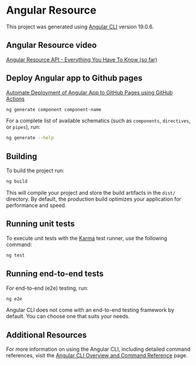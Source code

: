 # Angular Resource

This project was generated using [Angular CLI](https://github.com/angular/angular-cli) version 19.0.6.

## Angular Resource video

[Angular Resource API - Everything You Have To Know (so far)](https://www.youtube.com/watch?v=W7-lsoL-Gi8)

## Deploy Angular app to Github pages

[Automate Deployment of Angular App to GitHub Pages using GitHub Actions](https://medium.com/@alexanderkalarickal/automate-deployment-of-angular-app-to-github-pages-using-github-actions-fe147c58d6a3)

```bash
ng generate component component-name
```

For a complete list of available schematics (such as `components`, `directives`, or `pipes`), run:

```bash
ng generate --help
```

## Building

To build the project run:

```bash
ng build
```

This will compile your project and store the build artifacts in the `dist/` directory. By default, the production build optimizes your application for performance and speed.

## Running unit tests

To execute unit tests with the [Karma](https://karma-runner.github.io) test runner, use the following command:

```bash
ng test
```

## Running end-to-end tests

For end-to-end (e2e) testing, run:

```bash
ng e2e
```

Angular CLI does not come with an end-to-end testing framework by default. You can choose one that suits your needs.

## Additional Resources

For more information on using the Angular CLI, including detailed command references, visit the [Angular CLI Overview and Command Reference](https://angular.dev/tools/cli) page.
